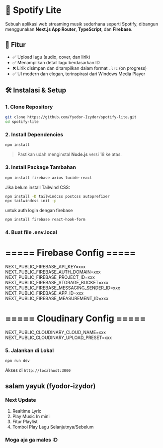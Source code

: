 # 🎵 Spotify Lite

Sebuah aplikasi web streaming musik sederhana seperti Spotify, dibangun menggunakan **Next.js App Router**, **TypeScript**, dan **Firebase**.

## 🚀 Fitur

- ✅ Upload lagu (audio, cover, dan lirik)
- ✅ Menampilkan detail lagu berdasarkan ID
- ❌ Lirik disimpan dan ditampilkan dalam format `.lrc` (on progress)
- ✅ UI modern dan elegan, terinspirasi dari Windows Media Player


## 🛠️ Instalasi & Setup

### 1. Clone Repository

```bash
git clone https://github.com/fyodor-Izydor/spotify-lite.git
cd spotify-lite
```

### 2. Install Dependencies

```bash
npm install
```

> Pastikan udah menginstal **Node.js** versi 18 ke atas.

### 3. Install Package Tambahan


```bash
npm install firebase axios lucide-react
```

Jika belum install Tailwind CSS:
```bash
npm install -D tailwindcss postcss autoprefixer
npx tailwindcss init -p
```

untuk auth login dengan firebase
```bash
npm install firebase react-hook-form
```
### 4. Buat file .env.local

# ===== Firebase Config =====
NEXT_PUBLIC_FIREBASE_API_KEY=xxx
NEXT_PUBLIC_FIREBASE_AUTH_DOMAIN=xxx
NEXT_PUBLIC_FIREBASE_PROJECT_ID=xxx
NEXT_PUBLIC_FIREBASE_STORAGE_BUCKET=xxx
NEXT_PUBLIC_FIREBASE_MESSAGING_SENDER_ID=xxx
NEXT_PUBLIC_FIREBASE_APP_ID=xxx
NEXT_PUBLIC_FIREBASE_MEASUREMENT_ID=xxx

# ===== Cloudinary Config =====
NEXT_PUBLIC_CLOUDINARY_CLOUD_NAME=xxx
NEXT_PUBLIC_CLOUDINARY_UPLOAD_PRESET=xxx


### 5. Jalankan di Lokal

```bash
npm run dev
```

Akses di `http://localhost:3000`

## salam yayuk (fyodor-izydor)

### Next Update 
1. Realtime Lyric
2. Play Music In mini
3. Fitur Playlist
4. Tombol Play Lagu Selanjutnya/Sebelum

### Moga aja ga males :D